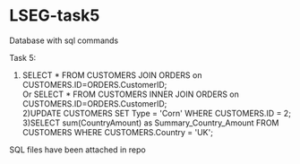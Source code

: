 # LSEG-task5
Database with sql commands

Task 5:
1) SELECT * FROM CUSTOMERS JOIN ORDERS on CUSTOMERS.ID=ORDERS.CustomerID;\
Or SELECT * FROM CUSTOMERS INNER JOIN ORDERS on CUSTOMERS.ID=ORDERS.CustomerID;\
2)UPDATE CUSTOMERS SET Type = 'Corn' WHERE CUSTOMERS.ID = 2;\
3)SELECT sum(CountryAmount) as Summary_Country_Amount FROM CUSTOMERS WHERE CUSTOMERS.Country = 'UK';

SQL files have been attached in repo
